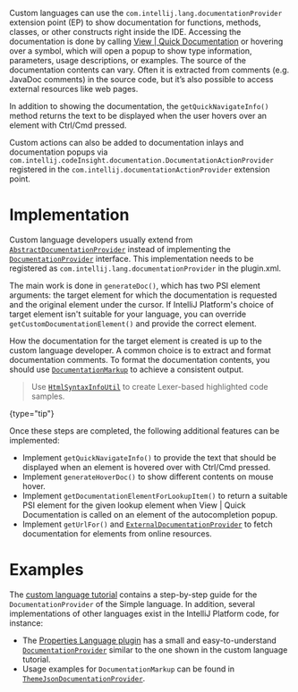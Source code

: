 [//]: # (title: Documentation)

<!-- Copyright 2000-2021 JetBrains s.r.o. and other contributors. Use of this source code is governed by the Apache 2.0 license that can be found in the LICENSE file. -->

Custom languages can use the `com.intellij.lang.documentationProvider` extension point (EP) to show documentation for functions,
methods, classes, or other constructs right inside the IDE.
Accessing the documentation is done by calling
<menupath>[View | Quick Documentation](https://www.jetbrains.com/help/idea/viewing-reference-information.html#inline-quick-documentation)</menupath>
or hovering over a symbol, which will open a popup to show type information, parameters, usage descriptions, or examples.
The source of the documentation contents can vary.
Often it is extracted from comments (e.g. JavaDoc comments) in the source code,
but it’s also possible to access external resources like web pages.

In addition to showing the documentation, the `getQuickNavigateInfo()` method returns the text to be displayed
when the user hovers over an element with <shortcut>Ctrl</shortcut>/<shortcut>Cmd</shortcut> pressed.

Custom actions can also be added to documentation inlays and documentation popups via
`com.intellij.codeInsight.documentation.DocumentationActionProvider` registered in the
`com.intellij.documentationActionProvider` extension point.


# Implementation

Custom language developers usually extend from
[`AbstractDocumentationProvider`](upsource:///platform/analysis-api/src/com/intellij/lang/documentation/AbstractDocumentationProvider.java)
instead of implementing the
[`DocumentationProvider`](upsource:///platform/analysis-api/src/com/intellij/lang/documentation/DocumentationProvider.java) interface.
This implementation needs to be registered as `com.intellij.lang.documentationProvider` in the <path>plugin.xml</path>.

The main work is done in `generateDoc()`, which has two PSI element arguments:
the target element for which the documentation is requested and the original element under the cursor.
If  IntelliJ Platform's choice of target element isn't suitable for your language, you can override `getCustomDocumentationElement()`
and provide the correct element.

How the documentation for the target element is created is up to the custom language developer.
A common choice is to extract and format documentation comments.
To format the documentation contents, you should use
[`DocumentationMarkup`](upsource:///platform/analysis-api/src/com/intellij/lang/documentation/DocumentationMarkup.java)
to achieve a consistent output.
            
 > Use [`HtmlSyntaxInfoUtil`](upsource:///platform/lang-impl/src/com/intellij/openapi/editor/richcopy/HtmlSyntaxInfoUtil.java) to create Lexer-based highlighted code samples.
 >
 {type="tip"}

Once these steps are completed, the following additional features can be implemented:

* Implement `getQuickNavigateInfo()` to provide the text that should be displayed when an element is hovered over with <shortcut>Ctrl</shortcut>/<shortcut>Cmd</shortcut> pressed.
* Implement `generateHoverDoc()` to show different contents on mouse hover.
* Implement `getDocumentationElementForLookupItem()` to return a suitable PSI element for the given lookup element when 
  <menupath>View | Quick Documentation</menupath> is called on an element of the autocompletion popup.
* Implement `getUrlFor()` and [`ExternalDocumentationProvider`](upsource:///platform/analysis-api/src/com/intellij/lang/documentation/ExternalDocumentationProvider.java) to fetch documentation for elements from online resources.


# Examples

The [custom language tutorial](documentation_provider.md) contains a step-by-step guide for the `DocumentationProvider` of the Simple language.
In addition, several implementations of other languages exist in the IntelliJ Platform code, for instance:

* The [Properties Language plugin](upsource:///plugins/properties) has a small and easy-to-understand [`DocumentationProvider`](upsource:///plugins/properties/src/com/intellij/lang/properties/PropertiesDocumentationProvider.java) similar to the one shown in the custom language tutorial.
* Usage examples for `DocumentationMarkup` can be found in [`ThemeJsonDocumentationProvider`](upsource:///plugins/devkit/devkit-core/src/themes/ThemeJsonDocumentationProvider.java).
